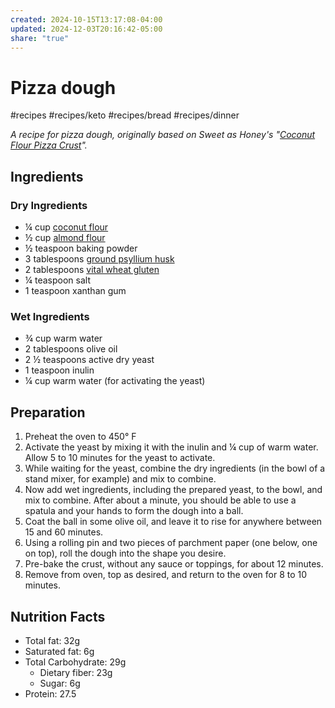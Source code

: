 ```yaml
---
created: 2024-10-15T13:17:08-04:00
updated: 2024-12-03T20:16:42-05:00
share: "true"
---
```

# Pizza dough

#recipes #recipes/keto #recipes/bread #recipes/dinner

*A recipe for pizza dough, originally based on Sweet as Honey's "[Coconut Flour Pizza Crust](https://www.sweetashoney.co/coconut-flour-pizza-crust-vegan-keto/#recipe-card)".*
## Ingredients

### Dry Ingredients

- ¼ cup [coconut flour](./Nutrition%20Facts.md#Anthony's%20Coconut%20Flour)
- ½ cup [almond flour](./Nutrition%20Facts.md#Anthony's%20Almond%20Flour)
- ½ teaspoon baking powder
- 3 tablespoons [ground psyllium husk](./Nutrition%20Facts.md#Anthony's%20Whole%20Psyllium%20Husk)
- 2 tablespoons [vital wheat gluten](./Nutrition%20Facts.md#Anthony's%20Vital%20Wheat%20Gluten)
- ¼ teaspoon salt
- 1 teaspoon xanthan gum
### Wet Ingredients

- ¾ cup warm water
- 2 tablespoons olive oil
- 2 ½ teaspoons active dry yeast
- 1 teaspoon inulin
- ¼ cup warm water (for activating the yeast)
## Preparation

1. Preheat the oven to 450° F
2. Activate the yeast by mixing it with the inulin and ¼ cup of warm water. Allow 5 to 10 minutes for the yeast to activate.
3. While waiting for the yeast, combine the dry ingredients (in the bowl of a stand mixer, for example) and mix to combine.
4. Now add wet ingredients, including the prepared yeast, to the bowl, and mix to combine. After about a minute, you should be able to use a spatula and your hands to form the dough into a ball.
5. Coat the ball in some olive oil, and leave it to rise for anywhere between 15 and 60 minutes.
6. Using a rolling pin and two pieces of parchment paper (one below, one on top), roll the dough into the shape you desire.
7. Pre-bake the crust, without any sauce or toppings, for about 12 minutes.
8. Remove from oven, top as desired, and return to the oven for 8 to 10 minutes.

## Nutrition Facts

- Total fat: 32g
- Saturated fat: 6g
- Total Carbohydrate: 29g
	- Dietary fiber: 23g
	- Sugar: 6g
- Protein: 27.5